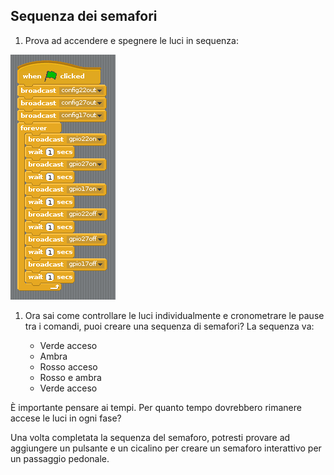 ## Sequenza dei semafori

1. Prova ad accendere e spegnere le luci in sequenza:

![](images/scratch1-5.png)

1. Ora sai come controllare le luci individualmente e cronometrare le pause tra i comandi, puoi creare una sequenza di semafori? La sequenza va:
    
    - Verde acceso
    - Ambra
    - Rosso acceso
    - Rosso e ambra
    - Verde acceso

È importante pensare ai tempi. Per quanto tempo dovrebbero rimanere accese le luci in ogni fase?

Una volta completata la sequenza del semaforo, potresti provare ad aggiungere un pulsante e un cicalino per creare un semaforo interattivo per un passaggio pedonale.